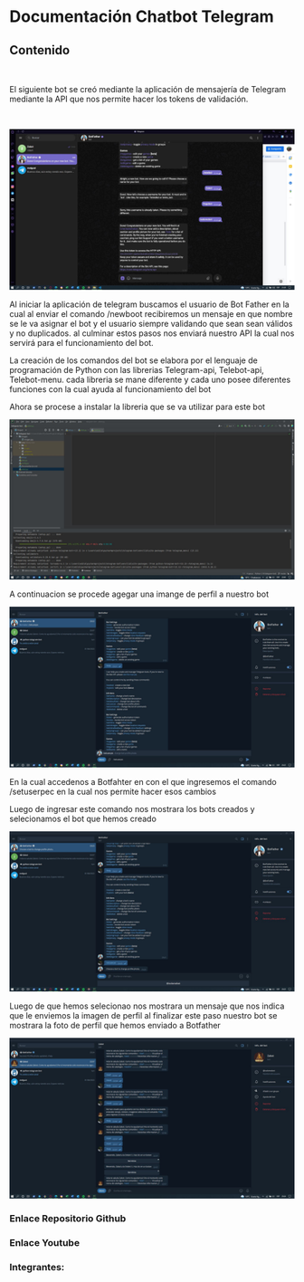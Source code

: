 # Documentación Chatbot Telegram
## Contenido <br>
<br>
<p>El siguiente bot se creó mediante la aplicación de mensajería de Telegram mediante la API que nos permite hacer los tokens de validación.</p><br>

![screen logo](/imagen/imagen.jpg)<br>
<p>Al iniciar la aplicación de telegram buscamos el usuario de Bot Father en la cual al enviar el comando /newboot recibiremos un mensaje en que nombre se le va asignar el bot y el usuario siempre validando que sean sean válidos y no duplicados. al culminar estos pasos nos enviará nuestro API la cual nos servirá para el funcionamiento del bot.</p>

<p>La creación de los comandos del bot se elabora por el lenguaje de programación de Python con las librerias Telegram-api, Telebot-api, Telebot-menu. cada libreria se mane diferente y cada uno posee diferentes funciones con la cual ayuda al funcionamiento del bot
</p>
<p>Ahora se procese a instalar la libreria que se va utilizar para este bot</p>

![screen logo](/imagen/imagen2.jpg)<br>
<p>A continuacion se procede agegar una imange de perfil a nuestro bot</p>

![screen logo](/imagen/imagen3.jpg)<br>
<p>En la cual accedenos a Botfahter en con el que ingresemos el comando /setuserpec en la cual nos permite hacer esos cambios</p>
<p>Luego de ingresar este comando nos mostrara los bots creados y selecionamos el bot que hemos creado</p>

![screen logo](/imagen/imagen4.jpg)<br>
<p>Luego de que hemos selecionao nos mostrara un mensaje que nos indica que le enviemos la imagen de perfil al finalizar este paso nuestro bot se mostrara la foto de perfil que hemos enviado a Botfather</p>

![screen logo](/imagen/imagen5.jpg)<br>

### Enlace Repositorio Github
### Enlace Youtube
### Integrantes:
